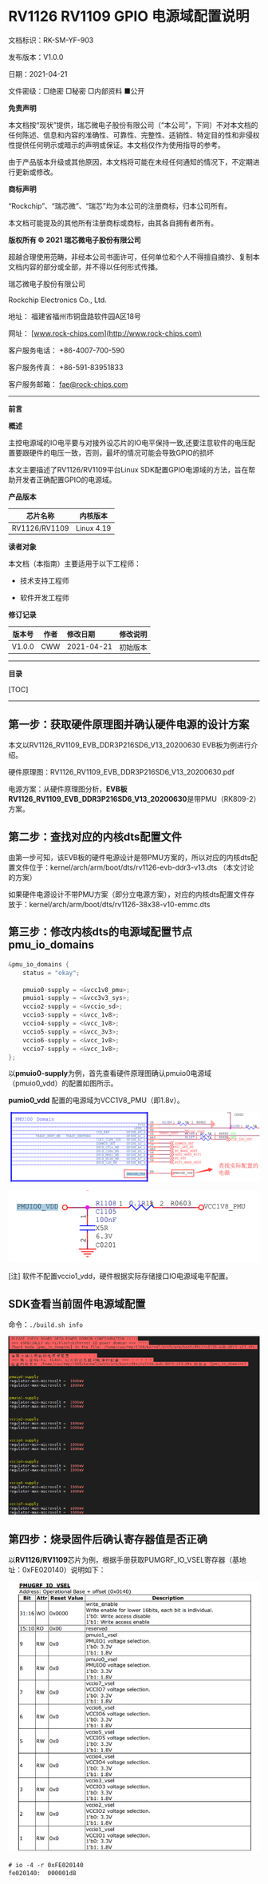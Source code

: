 # RV1126 RV1109 GPIO 电源域配置说明

文档标识：RK-SM-YF-903

发布版本：V1.0.0

日期：2021-04-21

文件密级：□绝密   □秘密   □内部资料   ■公开

**免责声明**

本文档按“现状”提供，瑞芯微电子股份有限公司（“本公司”，下同）不对本文档的任何陈述、信息和内容的准确性、可靠性、完整性、适销性、特定目的性和非侵权性提供任何明示或暗示的声明或保证。本文档仅作为使用指导的参考。

由于产品版本升级或其他原因，本文档将可能在未经任何通知的情况下，不定期进行更新或修改。

**商标声明**

“Rockchip”、“瑞芯微”、“瑞芯”均为本公司的注册商标，归本公司所有。

本文档可能提及的其他所有注册商标或商标，由其各自拥有者所有。

**版权所有 © 2021 瑞芯微电子股份有限公司**

超越合理使用范畴，非经本公司书面许可，任何单位和个人不得擅自摘抄、复制本文档内容的部分或全部，并不得以任何形式传播。

瑞芯微电子股份有限公司

Rockchip Electronics Co., Ltd.

地址：     福建省福州市铜盘路软件园A区18号

网址：     [www.rock-chips.com](http://www.rock-chips.com)

客户服务电话： +86-4007-700-590

客户服务传真： +86-591-83951833

客户服务邮箱： [fae@rock-chips.com](mailto:fae@rock-chips.com)

---

**前言**

**概述**

主控电源域的IO电平要与对接外设芯片的IO电平保持一致,还要注意软件的电压配置要跟硬件的电压一致，否则，最坏的情况可能会导致GPIO的损坏

本文主要描述了RV1126/RV1109平台Linux SDK配置GPIO电源域的方法，旨在帮助开发者正确配置GPIO的电源域。

**产品版本**

| **芯片名称** | **内核版本** |
| ------------ | ------------ |
| RV1126/RV1109   | Linux 4.19 |

**读者对象**

本文档（本指南）主要适用于以下工程师：

- 技术支持工程师

- 软件开发工程师

**修订记录**

| **版本号** | **作者** | **修改日期** | **修改说明** |
| ---------- | --------| :--------- | ------------ |
| V1.0.0 | CWW | 2021-04-21 | 初始版本     |

---

**目录**

[TOC]

---

## 第一步：获取硬件原理图并确认硬件电源的设计方案

本文以RV1126_RV1109_EVB_DDR3P216SD6_V13_20200630 EVB板为例进行介绍。

硬件原理图：RV1126_RV1109_EVB_DDR3P216SD6_V13_20200630.pdf

电源方案：从硬件原理图分析，**EVB板RV1126_RV1109_EVB_DDR3P216SD6_V13_20200630**是带PMU（RK809-2）方案。

## 第二步：查找对应的内核dts配置文件

由第一步可知，该EVB板的硬件电源设计是带PMU方案的，所以对应的内核dts配置文件位于：kernel/arch/arm/boot/dts/rv1126-evb-ddr3-v13.dts （本文讨论的方案）

如果硬件电源设计不带PMU方案（即分立电源方案），对应的内核dts配置文件存放于：kernel/arch/arm/boot/dts/rv1126-38x38-v10-emmc.dts

## 第三步：修改内核dts的电源域配置节点pmu_io_domains

```c
&pmu_io_domains {
    status = "okay";

    pmuio0-supply = <&vcc1v8_pmu>;
    pmuio1-supply = <&vcc3v3_sys>;
    vccio2-supply = <&vccio_sd>;
    vccio3-supply = <&vcc_1v8>;
    vccio4-supply = <&vcc_1v8>;
    vccio5-supply = <&vcc_3v3>;
    vccio6-supply = <&vcc_1v8>;
    vccio7-supply = <&vcc_1v8>;
};
```

以**pmuio0-supply**为例，首先查看硬件原理图确认pmuio0电源域（pmuio0_vdd）的配置如图所示。

**pumio0_vdd** 配置的电源域为VCC1V8_PMU（即1.8v）。

![](resources/PMUIO0_VDD_01.png)

![](resources/PMUIO0_VDD_02.png)

[注] 软件不配置vccio1_vdd，硬件根据实际存储接口IO电源域电平配置。

## SDK查看当前固件电源域配置

命令：`./build.sh info`

![](resources/SDK_BUILD_INFO.png)

## 第四步：烧录固件后确认寄存器值是否正确

以**RV1126/RV1109**芯片为例，根据手册获取PUMGRF_IO_VSEL寄存器（基地址：0xFE020140）说明如下：

![](resources/PMUGRF_IO_VSEL_RV1126_RV1109.png)

```shell
# io -4 -r 0xFE020140
fe020140:  000001d8
```
